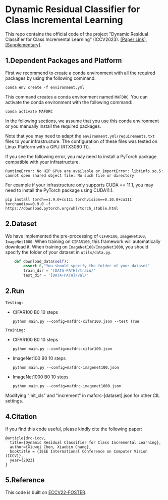 
# Dynamic Residual Classifier for Class Incremental Learning

This repo contains the official code of the project "Dynamic Residual Classifier for Class Incremental Learning" (ICCV2023).
[[Paper Link]](https://arxiv.org/pdf/2308.13305.pdf), [[Supplementary]](./supp_doc/supp.pdf).

## 1.Dependent Packages and Platform

First we recommend to create a conda environment with all the required packages by using the following command.

```
conda env create -f environment.yml
```

This command creates a conda environment named `MAFDRC`. You can activate the conda environment with the following command:

```
conda activate MAFDRC
```

In the following sections, we assume that you use this conda environment or you manually install the required packages.

Note that you may need to adapt the `environment.yml/requirements.txt` files to your infrastructure. The configuration of these files was tested on Linux Platform with a GPU (RTX3080 Ti).

If you see the following error, you may need to install a PyTorch package compatible with your infrastructure.

```
RuntimeError: No HIP GPUs are available or ImportError: libtinfo.so.5: cannot open shared object file: No such file or directory
```

For example if your infrastructure only supports CUDA == 11.1, you may need to install the PyTorch package using CUDA11.1.

```
pip install torch==1.9.0+cu111 torchvision==0.10.0+cu111 torchaudio==0.9.0 -f https://download.pytorch.org/whl/torch_stable.html
```

## 2.Dataset

We have implemented the pre-processing of `CIFAR100`, `ImageNet100`, `ImageNet1000`. When training on `CIFAR100`, this framework will automatically download it. When training on `ImageNet100/ImageNet1000`, you should specify the folder of your dataset in `utils/data.py`.

```python
    def download_data(self):
        assert 0,"You should specify the folder of your dataset"
        train_dir = '[DATA-PATH]/train/'
        test_dir = '[DATA-PATH]/val/'
```

## 2.Run

`Testing:`

<!-- We provide the results of CIFAR100. -->

- CIFAR100 B0 10 steps

    ```
    python main.py --config=mafdrc-cifar100.json --test True
    ```

`Training:`

- CIFAR100 B0 10 steps

    ```
    python main.py --config=mafdrc-cifar100.json
    ```

- ImageNet100 B0 10 steps

    ```
    python main.py --config=mafdrc-imagenet100.json
    ```

- ImageNet1000 B0 10 steps

    ```
    python main.py --config=mafdrc-imagenet1000.json 
    ```        

Modifying "init_cls" and "increment" in mafdrc-[dataset].json for other CIL settings.


## 4.Citation

If you find this code useful, please kindly cite the following paper:

```
@article{drc-iccv,
  title={Dynamic Residual Classifier for Class Incremental Learning},
  author={Xiuwei Chen, Xiaobin Chang},
  booktitle = {IEEE International Conference on Computer Vision (ICCV)},
  year={2023}
}
```

## 5.Reference

This code is built on [ECCV22-FOSTER](https://github.com/G-U-N/ECCV22-FOSTER).